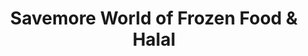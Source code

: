 ---
title: "Savemore World of Frozen Food & Halal"
url: /croydon/savemore-world-of-frozen-food-and-halal/
shop: butcher
---